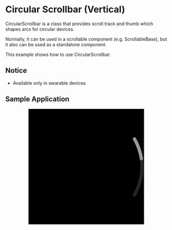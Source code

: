 # Circular Scrollbar (Vertical)

CircularScrollbar is a class that provides scroll track and thumb which shapes arcs for circular devices.

Normally, it can be used in a scrollable component (e.g. ScrollableBase), but it also can be used as a standalone component.

This example shows how to use CircularScrollbar.

## Notice
* Available only in wearable devices

## Sample Application
<div style="text-align:center;width:100%;"><img src="./res/preview.gif" /></div>
